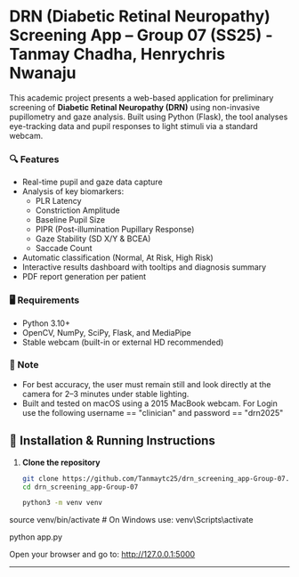 # DRN (Diabetic Retinal Neuropathy) Screening App – Group 07 (SS25) - Tanmay Chadha, Henrychris Nwanaju

This academic project presents a web-based application for preliminary screening of **Diabetic Retinal Neuropathy (DRN)** using non-invasive pupillometry and gaze analysis. Built using Python (Flask), the tool analyses eye-tracking data and pupil responses to light stimuli via a standard webcam.

### 🔍 Features
- Real-time pupil and gaze data capture
- Analysis of key biomarkers:
  - PLR Latency
  - Constriction Amplitude
  - Baseline Pupil Size
  - PIPR (Post-illumination Pupillary Response)
  - Gaze Stability (SD X/Y & BCEA)
  - Saccade Count
- Automatic classification (Normal, At Risk, High Risk)
- Interactive results dashboard with tooltips and diagnosis summary
- PDF report generation per patient


### 🖥️ Requirements
- Python 3.10+
- OpenCV, NumPy, SciPy, Flask, and MediaPipe
- Stable webcam (built-in or external HD recommended)


### 📌 Note
- For best accuracy, the user must remain still and look directly at the camera for 2–3 minutes under stable lighting.
- Built and tested on macOS using a 2015 MacBook webcam.
 For Login use the following username == "clinician" and password == "drn2025"

## 🚀 Installation & Running Instructions

1. **Clone the repository**  
   ```bash
   git clone https://github.com/Tanmaytc25/drn_screening_app-Group-07.git
   cd drn_screening_app-Group-07

   python3 -m venv venv
source venv/bin/activate  # On Windows use: venv\Scripts\activate

python app.py

Open your browser and go to:
http://127.0.0.1:5000


---
